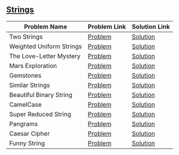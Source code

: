 ## [Strings](https://www.hackerrank.com/domains/algorithms/strings)

Problem Name|Problem Link|Solution Link
---|---|---
Two Strings|[Problem](https://www.hackerrank.com/challenges/two-strings/problem)|[Solution](/two-strings.cpp)
Weighted Uniform Strings|[Problem](https://www.hackerrank.com/challenges/weighted-uniform-string/problem)|[Solution](/weighted-uniform-string.php)
The Love-Letter Mystery|[Problem](https://www.hackerrank.com/challenges/the-love-letter-mystery/problem)|[Solution](/the-love-letter-mystery.cpp)
Mars Exploration|[Problem](https://www.hackerrank.com/challenges/mars-exploration/problem)|[Solution](/mars-exploration.cpp)
Gemstones|[Problem](https://www.hackerrank.com/challenges/gem-stones/problem)|[Solution](/gem-stones.php)
Similar Strings|[Problem](https://www.hackerrank.com/challenges/similar-strings/problem)|[Solution](/similar-strings.cpp)
Beautiful Binary String|[Problem](https://www.hackerrank.com/challenges/beautiful-binary-string/problem)|[Solution](/beautiful-binary-string.cpp)
CamelCase|[Problem](https://www.hackerrank.com/challenges/camelcase/problem)|[Solution](/camelcase.cpp)
Super Reduced String|[Problem](https://www.hackerrank.com/challenges/reduced-string/problem)|[Solution](/reduced-string.cpp)
Pangrams|[Problem](https://www.hackerrank.com/challenges/pangrams/problem)|[Solution](/pangrams.java)
Caesar Cipher|[Problem](https://www.hackerrank.com/challenges/caesar-cipher-1/problem)|[Solution](/caesar-cipher-1.cpp)
Funny String|[Problem](https://www.hackerrank.com/challenges/funny-string/problem)|[Solution](/funny-string.java)
